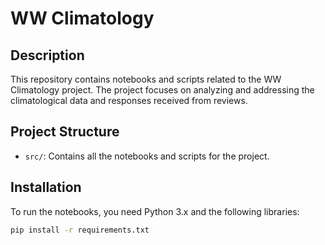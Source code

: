# WW Climatology

## Description

This repository contains notebooks and scripts related to the WW Climatology project. The project focuses on analyzing and addressing the climatological data and responses received from reviews.

## Project Structure

- `src/`: Contains all the notebooks and scripts for the project.

## Installation

To run the notebooks, you need Python 3.x and the following libraries:

```bash
pip install -r requirements.txt
